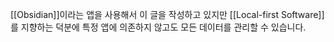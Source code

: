 [[Obsidian]]이라는 앱을 사용해서
이 글을 작성하고 있지만
[[Local-first Software]]를 지향하는 덕분에
특정 앱에 의존하지 않고도 모든 데이터를 관리할 수 있습니다.

